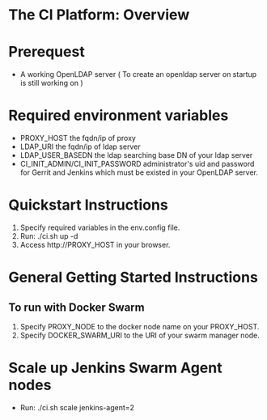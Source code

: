 # The CI Platform: Overview

# Prerequest

- A working OpenLDAP server ( To create an openldap server on startup is still working on )

# Required environment variables

- PROXY_HOST the fqdn/ip of proxy
- LDAP_URI the fqdn/ip of ldap server
- LDAP_USER_BASEDN the ldap searching base DN of your ldap server
- CI_INIT_ADMIN/CI_INIT_PASSWORD administrator's uid and password for Gerrit and Jenkins which must be existed in your OpenLDAP server.

# Quickstart Instructions

1. Specify required variables in the env.config file.
1. Run: ./ci.sh up -d
1. Access http://PROXY_HOST in your browser.

# General Getting Started Instructions

## To run with Docker Swarm

1. Specify PROXY_NODE to the docker node name on your PROXY_HOST.
1. Specify DOCKER_SWARM_URI to the URI of your swarm manager node.

# Scale up Jenkins Swarm Agent nodes

- Run: ./ci.sh scale jenkins-agent=2
